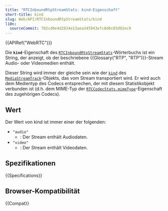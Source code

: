 ```yaml
---
title: "RTCInboundRtpStreamStats: kind-Eigenschaft"
short-title: kind
slug: Web/API/RTCInboundRtpStreamStats/kind
l10n:
  sourceCommit: 702cd9e4d2834e13aea345943efc8d0c03d92ec9
---
```


{{APIRef("WebRTC")}}

Die **`kind`**-Eigenschaft des [`RTCInboundRtpStreamStats`](/de/docs/Web/API/RTCInboundRtpStreamStats)-Wörterbuchs ist ein String, der anzeigt, ob der beschriebene {{Glossary("RTP", "RTP")}}-Stream Audio- oder Videomedien enthält.

Dieser String wird immer der gleiche sein wie der [`kind`](/de/docs/Web/API/MediaStreamTrack/kind) des [`MediaStreamTrack`](/de/docs/Web/API/MediaStreamTrack)-Objekts, das vom Stream transportiert wird. Er wird auch dem Medientyp des Codecs entsprechen, der mit diesem Statistikobjekt verbunden ist (d.h. dem MIME-Typ der [`RTCCodecStats.mimeType`](/de/docs/Web/API/RTCCodecStats/mimeType)-Eigenschaft des zugehörigen Codecs).

## Wert

Der Wert von kind ist immer einer der folgenden:

- `"audio"`
  - : Der Stream enthält Audiodaten.
- `"video"`
  - : Der Stream enthält Videodaten.

## Spezifikationen

{{Specifications}}

## Browser-Kompatibilität

{{Compat}}
